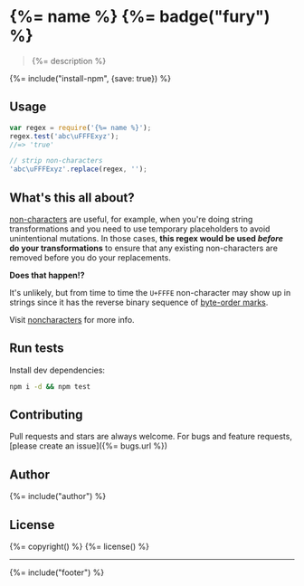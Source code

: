 # {%= name %} {%= badge("fury") %}

> {%= description %}

{%= include("install-npm", {save: true}) %}

## Usage

```js
var regex = require('{%= name %}');
regex.test('abc\uFFFExyz');
//=> 'true'

// strip non-characters
'abc\uFFFExyz'.replace(regex, '');
```

## What's this all about?

[non-characters][wiki] are useful, for example, when you're doing string transformations and you need to use temporary placeholders to avoid unintentional mutations. In those cases, **this regex would be used _before_ do your transformations** to ensure that any existing non-characters are removed before you do your replacements. 

**Does that happen!?**

It's unlikely, but from time to time the `U+FFFE` non-character may show up in strings since it has the reverse binary sequence of [byte-order marks](http://en.wikipedia.org/wiki/Byte_order_mark). 

Visit [noncharacters] for more info.

## Run tests

Install dev dependencies:

```bash
npm i -d && npm test
```

## Contributing
Pull requests and stars are always welcome. For bugs and feature requests, [please create an issue]({%= bugs.url %})

## Author
{%= include("author") %}

## License
{%= copyright() %}
{%= license() %}

***

{%= include("footer") %}

[noncharacters]: https://github.com/jonschlinkert/noncharacters
[wiki]: http://en.wikipedia.org/wiki/Universal_Character_Set_characters#Noncharacters
